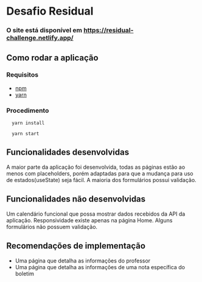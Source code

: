 # Desafio Residual

### O site está disponível em https://residual-challenge.netlify.app/

## Como rodar a aplicação

### Requisitos

* [npm](https://www.npmjs.com/package/npm)
* [yarn](https://classic.yarnpkg.com/en/docs/install/#debian-stable)

### Procedimento

```
  yarn install
```

```
  yarn start
```



## Funcionalidades desenvolvidas

A maior parte da aplicação foi desenvolvida, todas as páginas estão ao menos com placeholders, porém adaptadas para que a mudança para uso de estados(useState) seja fácil. A maioria dos formulários possui validação.

## Funcionalidades não desenvolvidas

Um calendário funcional que possa mostrar dados recebidos da API da aplicação. Responsividade existe apenas na página Home. Alguns formulários não possuem validação.

## Recomendações de implementação

* Uma página que detalha as informações do professor
* Uma página que detalha as informações de uma nota específica do boletim
